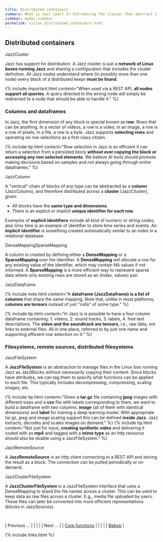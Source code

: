 ```yaml
---
title: Distributed containers
summary: What is Jazz (part 3) Introducing the classes that abstract clusters of Jazz servers as objects that can be computed in any of the nodes and automatically distribute computation.
sidebar: mydoc_sidebar
permalink: vision_distributed_containers.html
---
```


## Distributed containers

<span class="label label-info">JazzCluster</span>

Jazz has support for distribution. A Jazz cluster is just a **network of Linux boxes running Jazz** and sharing a configuration that includes
the cluster definition. All Jazz nodes understand where (in possibly more than one node) every block of a distributed keepr **must be found**.

{% include important.html content="When used via a REST API, **all nodes support all queries**. A query directed to the wrong node will simply be
redirected to a node that should be able to handle it." %}

### Columns and dataframes

In Jazz, the first dimension of any block is special known as **row**. Rows that can be anything. In a vector of videos,
a row is a video, in an image, a row is a row of pixels, in a file, a row is a byte. Jazz supports **selecting rows** and operating on
row selections as a first class citizen.

{% include tip.html content="Row selection in Jazz is so efficient it can return a selection from a persisted block **without ever copying
the block or accessing any non selected elements**. We believe AI tools should promote making decisions based on samples and not always
going through entire dataframes." %}

<span class="label label-info">JazzColumn</span>

A "vertical" chain of blocks of any type can be abstracted as a **column** (JazzColumn), and therefore distributed across a **cluster**
(JazzCluster), given:

* All blocks have the **same type and dimensions**.
* There is an explicit or implicit **unique identifier for each row**.

Examples of **explicit identifiers** include all kind of numeric or string codes, also Unix time is an example of identifier to store time
series and events. An **implicit identifier** is something created automatically similar to an index in a relational database.

<span class="label label-info">DenseMapping</span><span class="label label-info">SparseMapping</span>

A column is created by defining either a **DenseMapping** or a **SparseMapping** over the identifier. A **DenseMapping** will allocate
a row for any existing value of the identifier, which may contain NA values if not informed. A **SparseMapping** is a more efficient way
to represent sparse data where only existing rows are stored as an (index, values) pair.

<span class="label label-info">JazzDataframe</span>

{% include note.html content="A **dataframe (JazzDataframe) is a list of columns** that share the same mapping. Note that, unlike in most
platforms, **columns are tensors** instead of just \"cells\" of some type." %}

{% include tip.html content="In Jazz is is possible to have a four column dataframe containing: 1. videos, 2. sound tracks, 3. labels, 4.
free text descriptions. The **video and the soundtrack are tensors**, i.e., raw data, not links to external files. All in one place,
referred to by just one name and supporting efficient row selection on it." %}

### Filesystems, remote sources, distributed filesystems

<span class="label label-info">JazzFileSystem</span>

A **JazzFileSystem** is an abstraction to manage files in the Linux box running Jazz as JazzBlocks without necessarily copying their content.
Since blocks have attributes, we can tag them to specify what functions can be applied to each file. This typically includes decompressing,
compressing, scaling images, etc.

{% include tip.html content="Given a **tar.gz** file containing **jpeg** images with different sizes and a **csv** file with labels
corresponding to them, we want to build a dataframe with two columns: **image** (all of them with identical dimensions) and **label**
for training a deep learning model. With appropriate tar.gz, jpeg and image scaling support this can be defined **inside Jazz**. Jazz
extracts, decodes and scales images on demand." %}
{% include tip.html content="Not just for input, **creating synthetic video** and delivering it coded with as **mp4** and tagged with
a **mime type** as an http resource should also be doable using a JazzFileSystem." %}

<span class="label label-info">JazzRemoteSource</span>

A **JazzRemoteSource** is an http client connecting to a REST API and storing the result as a block. The connection can be pulled
periodically or on demand.

<span class="label label-info">JazzClusterFileSystem</span>

A **JazzClusterFileSystem** is a JazzFileSystem interface that uses a DenseMapping to shard the file names across a cluster. This can be
used to keep data as raw files across a cluster. E.g,, media file uploaded by users. These files can later be converted into more efficient
representations (blocks in JazzSources).

<br/>

| <span class="label label-default">Previous ...</span> | | | | | <span class="label label-info">Next ...</span> |
| [Core functions](vision_core_functions.html) | | | | | [Bebop](vision_bebop.html) |

{% include links.html %}
